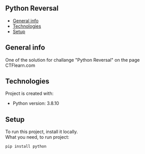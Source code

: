 ## Python Reversal
* [General info](#general-info)
* [Technologies](#technologies)
* [Setup](#setup)

## General info
One of the solution for challange "Python Reversal" on the page CTFlearn.com
	
## Technologies
Project is created with:
* Python version: 3.8.10
	
## Setup
To run this project, install it locally.
<br>
What you need, to run project:

```
pip install python
```
